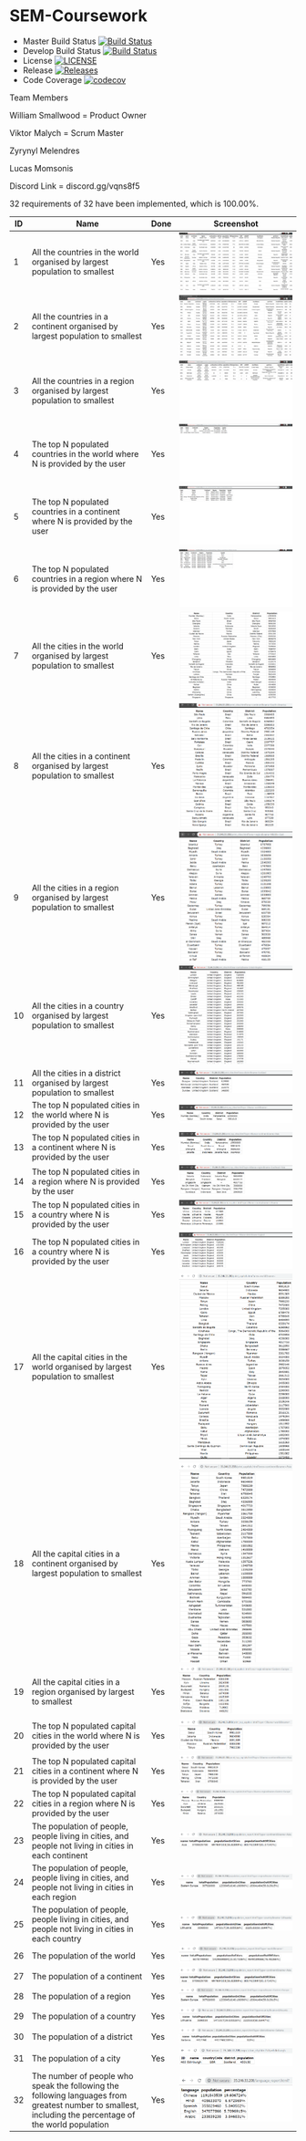 # SEM-Coursework

- Master Build Status [![Build Status](https://travis-ci.org/Zynpai/SEM-Coursework.svg?branch=master)](https://travis-ci.org/Zynpai/SEM-Coursework)
- Develop Build Status [![Build Status](https://travis-ci.org/Zynpai/SEM-Coursework.svg?branch=develop)](https://travis-ci.org/Zynpai/SEM-Coursework)
- License [![LICENSE](https://img.shields.io/github/license/Zynpai/SEM-coursework.svg?style=flat-square)](https://github.com/Zynpai/SEM-Coursework/tree/master/LICENSE)
- Release [![Releases](https://img.shields.io/github/release/Zynpai/SEM-Coursework/all.svg?style=flat-square)](https://github.com/Zynpai/SEM-Courswork/releases)
- Code Coverage [![codecov](https://codecov.io/gh/VMalych/sem/branch/master/graph/badge.svg)](https://codecov.io/gh/Zynpai/SEM-Coursework)

Team Members

William Smallwood = Product Owner

Viktor Malych = Scrum Master

Zyrynyl Melendres

Lucas Momsonis

Discord Link = discord.gg/vqns8f5


32 requirements of 32 have been implemented, which is 100.00%.

ID | Name | Done | Screenshot
---|------|------|-----------
1 | All the countries in the world organised by largest population to smallest | Yes | ![1](/Images/1.PNG)
2 | All the countries in a continent organised by largest population to smallest | Yes | ![1](/Images/2.PNG)
3 | All the countries in a region organised by largest population to smallest | Yes | ![1](/Images/3.PNG)
4 | The top N populated countries in the world where N is provided by the user | Yes | ![1](/Images/4.PNG)
5 | The top N populated countries in a continent where N is provided by the user | Yes | ![1](/Images/5.PNG)
6 | The top N populated countries in a region where N is provided by the user | Yes | ![1](/Images/6.PNG)
7 | All the cities in the world organised by largest population to smallest | Yes | ![1](/Images/7.PNG)
8 | All the cities in a continent organised by largest population to smallest | Yes | ![1](/Images/8.PNG)
9 | All the cities in a region organised by largest population to smallest | Yes | ![1](/Images/9.PNG)
10 | All the cities in a country organised by largest population to smallest | Yes | ![1](/Images/10.PNG)
11 | All the cities in a district organised by largest population to smallest | Yes | ![1](/Images/11.PNG)
12 | The top N populated cities in the world where N is provided by the user | Yes | ![1](/Images/12.PNG)
13 | The top N populated cities in a continent where N is provided by the user | Yes | ![1](/Images/13.PNG)
14 | The top N populated cities in a region where N is provided by the user | Yes | ![1](/Images/14.PNG)
15 | The top N populated cities in a country where N is provided by the user | Yes | ![1](/Images/15.PNG)
16 | The top N populated cities in a country where N is provided by the user | Yes | ![1](/Images/16.PNG)
17 | All the capital cities in the world organised by largest population to smallest | Yes | ![1](/Images/17.PNG)
18 | All the capital cities in a continent organised by largest population to smallest | Yes | ![1](/Images/18.PNG)
19 | All the capital cities in a region organised by largest to smallest | Yes | ![1](/Images/19.PNG)
20 | The top N populated capital cities in the world where N is provided by the user | Yes | ![1](/Images/20.PNG)
21 | The top N populated capital cities in a continent where N is provided by the user | Yes | ![1](/Images/21.PNG)
22 | The top N populated capital cities in a region where N is provided by the user | Yes | ![1](/Images/22.PNG)
23 | The population of people, people living in cities, and people not living in cities in each continent | Yes | ![1](/Images/23.PNG)
24 | The population of people, people living in cities, and people not living in cities in each region | Yes | ![1](/Images/24.PNG)
25 | The population of people, people living in cities, and people not living in cities in each country | Yes | ![1](/Images/25.PNG)
26 | The population of the world | Yes | ![1](/Images/26.PNG)
27 | The population of a continent | Yes | ![1](/Images/27.PNG)
28 | The population of a region | Yes | ![1](/Images/28.PNG)
29 | The population of a country | Yes | ![1](/Images/29.PNG)
30 | The population of a district | Yes | ![1](/Images/30.PNG)
31 | The population of a city | Yes | ![1](/Images/31.PNG)
32 | The number of people who speak the following the following languages from greatest number to smallest, including the percentage of the world population | Yes | ![1](/Images/32.PNG)

